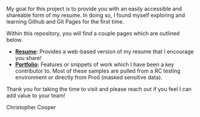 My goal for this project is to provide you with an easily accessible and shareable form of my resume.  In doing so, I found myself exploring and learning Github and Git Pages for the first time.

Within this repository, you will find a couple pages which are outlined below.
- **[Resume](https://chrisc88.github.io/Resume):** Provides a web-based version of my resume that I encourage you share!
- **[Portfolio](https://chrisc88.github.io/Portfolio):** Features or snippets of work which I have been a key contributor to. Most of these samples are pulled from a RC testing environment or directly from Prod (masked sensitive data).

Thank you for taking the time to visit and please reach out if you feel I can add value to your team!

Christopher Cooper